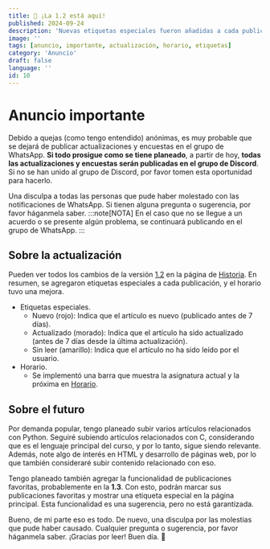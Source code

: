 ```yaml
---
title: 📅 ¡La 1.2 está aquí!
published: 2024-09-24
description: 'Nuevas etiquetas especiales fueron añadidas a cada publicación, y el horario tuvo una mejora. Por favor lean este anuncio importante.'
image: ''
tags: [anuncio, importante, actualización, horario, etiquetas]
category: 'Anuncio'
draft: false 
language: ''
id: 10
---
```

# Anuncio importante
Debido a quejas (como tengo entendido) anónimas, es muy probable que se dejará de publicar actualizaciones y encuestas en el grupo de WhatsApp. **Si todo prosigue como se tiene planeado**, a partir de hoy, **todas las actualizaciones y encuestas serán publicadas en el grupo de Discord**. Si no se han unido al grupo de Discord, por favor tomen esta oportunidad para hacerlo.

Una disculpa a todas las personas que pude haber molestado con las notificaciones de WhatsApp. Si tienen alguna pregunta o sugerencia, por favor háganmela saber.
:::note[NOTA]
En el caso que no se llegue a un acuerdo o se presente algún problema, se continuará publicando en el grupo de WhatsApp.
:::
## Sobre la actualización
Pueden ver todos los cambios de la versión [1.2](/grupo932/history/#12) en la página de [Historia](/grupo932/history/). En resumen, se agregaron etiquetas especiales a cada publicación, y el horario tuvo una mejora.

- Etiquetas especiales.
    - Nuevo (rojo): Indica que el artículo es nuevo (publicado antes de 7 días).
    - Actualizado (morado): Indica que el artículo ha sido actualizado (antes de 7 días desde la última actualización).
    - Sin leer (amarillo): Indica que el artículo no ha sido leído por el usuario.
- Horario.
    - Se implementó una barra que muestra la asignatura actual y la próxima en [Horario](/grupo932/schedule/).
## Sobre el futuro
Por demanda popular, tengo planeado subir varios artículos relacionados con Python. Seguiré subiendo artículos relacionados con C, considerando que es el lenguaje principal del curso, y por lo tanto, sigue siendo relevante. Además, note algo de interés en HTML y desarrollo de páginas web, por lo que también consideraré subir contenido relacionado con eso.

Tengo planeado también agregar la funcionalidad de publicaciones favoritas, probablemente en la **1.3**. Con esto, podrán marcar sus publicaciones favoritas y mostrar una etiqueta especial en la página principal. Esta funcionalidad es una sugerencia, pero no está garantizada.

Bueno, de mi parte eso es todo. De nuevo, una disculpa por las molestias que pude haber causado. Cualquier pregunta o sugerencia, por favor háganmela saber. ¡Gracias por leer! Buen día. 👋